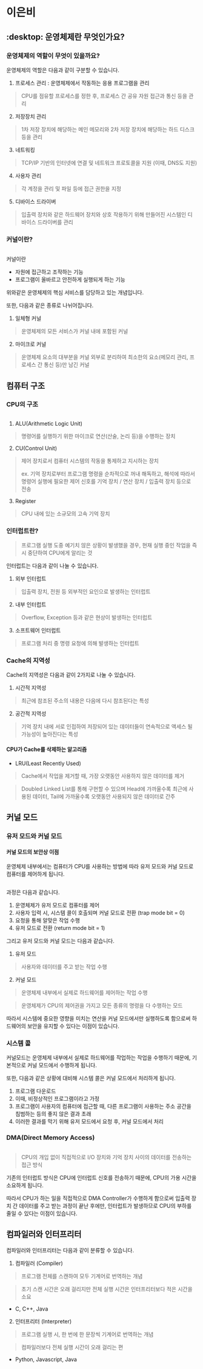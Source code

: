 # 이은비

## :desktop: 운영체제란 무엇인가요?

### 운영체제의 역할이 무엇이 있을까요?

운영체제의 역할은 다음과 같이 구분할 수 있습니다.

1. 프로세스 관리 : 운영체제에서 작동하는 응용 프로그램을 관리

> CPU를 점유할 프로세스를 정한 후, 프로세스 간 공유 자원 접근과 통신 등을 관리

2. 저장장치 관리

> 1차 저장 장치에 해당하는 메인 메모리와 2차 저장 장치에 해당하는 하드 디스크 등을 관리

3. 네트워킹

> TCP/IP 기반의 인터넷에 연결 및 네트워크 프로토콜을 지원 (이때, DNS도 지원)

4. 사용자 관리

> 각 계정을 관리 및 파일 등에 접근 권한을 지정

5. 디바이스 드라이버

> 입출력 장치와 같은 하드웨어 장치와 상호 작용하기 위해 만들어진 시스템인 디바이스 드라이버를 관리



### 커널이란?

<figure><img src="../../../.gitbook/assets/image (116).png" alt=""><figcaption></figcaption></figure>

커널이란

* 자원에 접근하고 조작하는 기능
* 프로그램이 올바르고 안전하게 실행되게 하는 기능

위와같은 운영체제의 핵심 서비스를 담당하고 있는 개념입니다.

또한, 다음과 같은 종류로 나뉘어집니다.

1. 일체형 커널

> 운영체제의 모든 서비스가 커널 내에 포함된 커널

2. 마이크로 커널

> 운영체제 요소의 대부분을 커널 외부로 분리하여 최소한의 요소(메모리 관리, 프로세스 간 통신 등)만 남긴 커널



## 컴퓨터 구조

### CPU의 구조

<figure><img src="../../../.gitbook/assets/image (117).png" alt=""><figcaption></figcaption></figure>

1. ALU(Arithmetic Logic Unit)

> 명령어를 실행하기 위한 마이크로 연산(산술,  논리  등)을 수행하는 장치

2. CU(Control Unit)

> 제어 장치로서 컴퓨터 시스템의 작동을 통제하고 지시하는 장치
>
> ex. 기억 장치로부터 프로그램 명령을 순차적으로 꺼내 해독하고, 해석에 따라서 명령어 실행에 필요한 제어 신호를 기억 장치 / 연산 장치 / 입출력 장치 등으로 전송

3. Register

> CPU 내에 있는 소규모의 고속 기억 장치



### 인터럽트란?

> 프로그램 실행 도중 예기치 않은 상황이 발생했을 경우, 현재 실행 중인 작업을 즉시 중단하여 CPU에게 알리는 것

인터럽트는 다음과 같이 나눌 수 있습니다.

1. 외부 인터럽트

> 입출력 장치, 전원 등 외부적인 요인으로 발생하는 인터럽트

2. 내부 인터럽트

> Overflow, Exception 등과 같은 현상이 발생하는 인터럽트

3. 소프트웨어 인터럽트

> 프로그램 처리 중 명령 요청에 의해 발생하는 인터럽트



### Cache의 지역성

Cache의 지역성은 다음과 같이 2가지로 나눌 수 있습니다.

1. 시간적 지역성

> 최근에 참조된 주소의 내용은 다음에 다시 참조된다는 특성

2. 공간적 지역성

> 기억 장치 내에 서로 인접하여 저장되어 있는 데이터들이 연속적으로 액세스 될 가능성이 높아진다는 특성



#### CPU가 Cache를 삭제하는 알고리즘

* LRU(Least Recently Used)

> Cache에서 작업을 제거할 때, 가장 오랫동안 사용하지 않은 데이터를 제거

> Doubled Linked List를 통해 구현할 수 있으며 Head에 가까울수록 최근에 사용된 데이터, Tail에 가까울수록 오랫동안 사용되지 않은 데이터로 간주



## 커널 모드

### 유저 모드와 커널 모드

#### 커널 모드의 보안상 이점

운영체제 내부에서는 컴퓨터가 CPU를 사용하는 방법에 따라 유저 모드와 커널 모드로 컴퓨터를 제어하게 됩니다.

<figure><img src="../../../.gitbook/assets/image (118).png" alt=""><figcaption></figcaption></figure>

과정은 다음과 같습니다.

1. 운영체제가 유저 모드로 컴퓨터를 제어
2. 사용자 입력 시, 시스템 콜이 호출되며 커널 모드로 전환 (trap mode bit = 0)
3. 요청을 통해 알맞은 작업 수행
4. 유저 모드로 전환 (return mode bit = 1)

그리고 유저 모드와 커널 모드는 다음과 같습니다.

1. 유저 모드

> 사용자와 데이터를 주고 받는 작업 수행

2. 커널 모드

> 운영체제 내부에서 실제로 하드웨어를 제어하는 작업 수행

> 운영체제가 CPU의 제어권을 가지고 모든 종류의 명령을 다 수행하는 모드

따라서 시스템에 중요한 영향을 미치는 연산을 커널 모드에서만 실행하도록 함으로써 하드웨어의 보안을 유지할 수 있다는 이점이 있습니다.



### 시스템 콜

커널모드는 운영체제 내부에서 실제로 하드웨어를 작업하는 작업을 수행하기 때문에, 기본적으로 커널 모드에서 수행하게 됩니다.

또한, 다음과 같은 상황에 대비해 시스템 콜은 커널 모드에서 처리하게 됩니다.

1. 프로그램 다운로드
2. 이때, 비정상적인 프로그램이라고 가정
3. 프로그램이 사용자의 컴퓨터에 접근할 때, 다른 프로그램이 사용하는 주소 공간을 침범하는 등의 좋지 않은 결과 초래
4. 이러한 결과를 막기 위해 유저 모드에서 요청 후, 커널 모드에서 처리



### DMA(Direct Memory Access)

<figure><img src="../../../.gitbook/assets/image (119).png" alt=""><figcaption></figcaption></figure>

> CPU의 개입 없이 직접적으로 I/O 장치와 기억 장치 사이의 데이터를 전송하는 접근 방식

기존의 인터럽트 방식은 CPU에 인터럽트 신호를 전송하기 때문에, CPU의 가용 시간을 소요하게 됩니다.

따라서 CPU가 하는 일을 직접적으로 DMA Controller가 수행하게 함으로써 입출력 장치 간 데이터를 주고 받는 과정이 끝난 후에만, 인터럽트가 발생하므로 CPU의 부하를 줄일 수 있다는 이점이 있습니다.



## 컴파일러와 인터프리터

컴파일러와 인터프리터는 다음과 같이 분류할 수 있습니다.

1. 컴파일러 (Compiler)

> 프로그램 전체를 스캔하여 모두 기계어로 번역하는 개념

> 초기 스캔 시간은 오래 걸리지만 전체 실행 시간은 인터프리터보다 적은 시간을 소요

* C, C++, Java

2. 인터프리터 (Interpreter)

> 프로그램 실행 시, 한 번에 한 문장씩 기계어로 번역하는 개념

> 컴파일러보다 전체 실행 시간이 오래 걸리는 편

* Python, Javascript, Java
